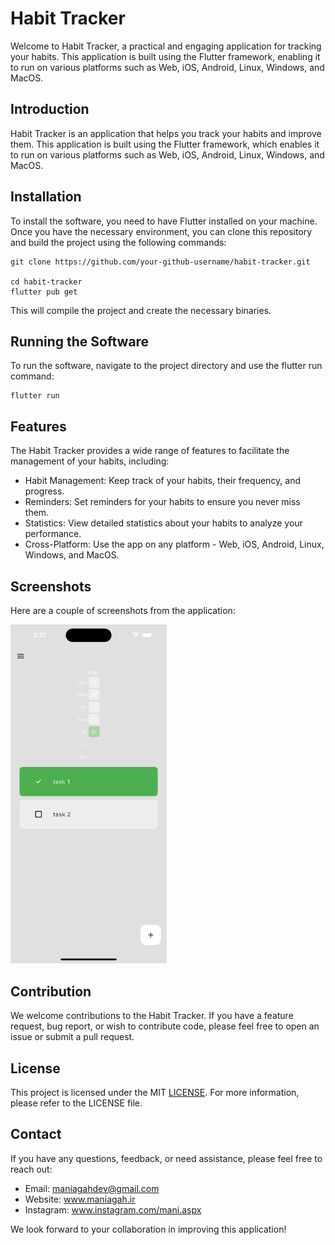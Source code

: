 # Habit Tracker

Welcome to Habit Tracker, a practical and engaging application for tracking your habits. This application is built using the Flutter framework, enabling it to run on various platforms such as Web, iOS, Android, Linux, Windows, and MacOS.

## Introduction

Habit Tracker is an application that helps you track your habits and improve them. This application is built using the Flutter framework, which enables it to run on various platforms such as Web, iOS, Android, Linux, Windows, and MacOS.

## Installation
To install the software, you need to have Flutter installed on your machine. Once you have the necessary environment, you can clone this repository and build the project using the following commands:
```
git clone https://github.com/your-github-username/habit-tracker.git

cd habit-tracker
flutter pub get
```

This will compile the project and create the necessary binaries.

## Running the Software
To run the software, navigate to the project directory and use the flutter run command:
```
flutter run
```

## Features
The Habit Tracker provides a wide range of features to facilitate the management of your habits, including:

- Habit Management: Keep track of your habits, their frequency, and progress.
- Reminders: Set reminders for your habits to ensure you never miss them.
- Statistics: View detailed statistics about your habits to analyze your performance.
- Cross-Platform: Use the app on any platform - Web, iOS, Android, Linux, Windows, and MacOS.

## Screenshots
Here are a couple of screenshots from the application:

<img src="https://github.com/mani-agah-esmaeilzad/habit-tracker/blob/main/Simulator%20Screenshot%20-%20iPhone%2015%20Pro%20Max%20-%202024-03-21%20at%2014.15.08.png" width="250">


## Contribution
We welcome contributions to the Habit Tracker. If you have a feature request, bug report, or wish to contribute code, please feel free to open an issue or submit a pull request.

## License
This project is licensed under the MIT [LICENSE](https://choosealicense.com/licenses/mit/). For more information, please refer to the LICENSE file.

## Contact
If you have any questions, feedback, or need assistance, please feel free to reach out:

- Email: maniagahdev@gmail.com
- Website: www.maniagah.ir
- Instagram: www.instagram.com/mani.aspx

We look forward to your collaboration in improving this application!
